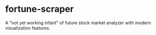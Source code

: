 # fortune-scraper
A "not yet working infant" of future stock market analyzer with modern visualization features.
